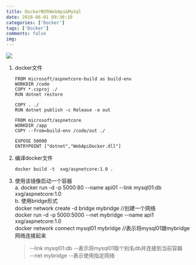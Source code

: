 ```yaml
---
title: Docker制作WebApi&MySql
date: 2018-06-01 09:30:10 
categories: ['Docker']
tags: ['Docker']
comments: false
img:
---
```

![](/images/docker/050a01.png)
1. docker文件  
    ```
    FROM microsoft/aspnetcore-build as build-env
    WORKDIR /code
    COPY *.csproj ./
    RUN dotnet restore

    COPY . ./
    RUN dotnet publish -c Release -o out

    FROM microsoft/aspnetcore
    WORKDIR /app
    COPY --from=build-env /code/out ./

    EXPOSE 50000
    ENTRYPOINT ["dotnet","WebApiDocker.dll"]
    ```
2. 编译docker文件  
    ```
    docker build -t  xxg/aspnetcore:1.0 .
    ```
3. 使用该镜像启动一个容器  
a. docker run -d -p 5000:80  --name api01 --link mysql01:db xxg/aspnetcore:1.0  
b. 使用bridge形式  
docker network create -d bridge mybridge		//创建一个网络  
docker run -d -p 5000:5000 --net mybridge --name api1 xxg/aspnetcore:1.0  
docker network connect mysql01  mybridge	//表示将mysql01跟mybridge网络连接起来  
    >--link mysql01:db		--表示将mysql01取个别名db并连接到当前容器  
    >--net mybridge		--表示使用指定网络